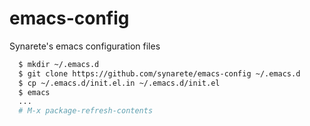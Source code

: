 # emacs-config
Synarete's emacs configuration files

```sh
  $ mkdir ~/.emacs.d
  $ git clone https://github.com/synarete/emacs-config ~/.emacs.d
  $ cp ~/.emacs.d/init.el.in ~/.emacs.d/init.el
  $ emacs
  ...
  # M-x package-refresh-contents
```


